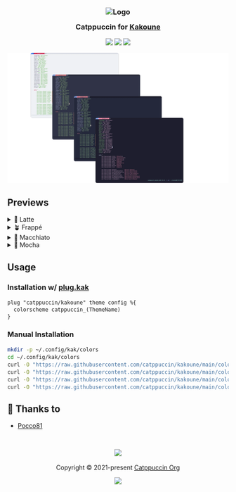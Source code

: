 <h3 align="center">
  <img src="https://raw.githubusercontent.com/catppuccin/catppuccin/main/assets/logos/exports/1544x1544_circle.png" width="100" alt="Logo"/><br/>
  <img src="https://raw.githubusercontent.com/catppuccin/catppuccin/main/assets/misc/transparent.png" height="30" width="0px"/>
  Catppuccin for <a href="https://github.com/mawww/kakoune">Kakoune</a>
  <img src="https://raw.githubusercontent.com/catppuccin/catppuccin/main/assets/misc/transparent.png" height="30" width="0px"/>
</h3>

<p align="center">
    <a href="https://github.com/catppuccin/kakoune/stargazers"><img src="https://img.shields.io/github/stars/catppuccin/kakoune?colorA=363a4f&colorB=b7bdf8&style=for-the-badge"></a>
    <a href="https://github.com/catppuccin/kakoune/issues"><img src="https://img.shields.io/github/issues/catppuccin/kakoune?colorA=363a4f&colorB=f5a97f&style=for-the-badge"></a>
    <a href="https://github.com/catppuccin/kakoune/contributors"><img src="https://img.shields.io/github/contributors/catppuccin/kakoune?colorA=363a4f&colorB=a6da95&style=for-the-badge"></a>
</p>

<p align="center">
  <img src="assets/preview.webp"/>
</p>

## Previews

<details>
<summary>🌻 Latte</summary>
<img src="assets/latte.webp"/>
</details>
<details>
<summary>🪴 Frappé</summary>
<img src="assets/frappe.webp"/>
</details>
<details>
<summary>🌺 Macchiato</summary>
<img src="assets/macchiato.webp"/>
</details>
<details>
<summary>🌿 Mocha</summary>
<img src="assets/mocha.webp"/>
</details>

## Usage

### Installation w/ [plug.kak](https://github.com/andreyorst/plug.kak)

```kak
plug "catppuccin/kakoune" theme config %{
  colorscheme catppuccin_(ThemeName)
}
```

### Manual Installation

```sh
mkdir -p ~/.config/kak/colors
cd ~/.config/kak/colors
curl -O "https://raw.githubusercontent.com/catppuccin/kakoune/main/colors/catppuccin_mocha.kak"
curl -O "https://raw.githubusercontent.com/catppuccin/kakoune/main/colors/catppuccin_macchiato.kak"
curl -O "https://raw.githubusercontent.com/catppuccin/kakoune/main/colors/catppuccin_frappe.kak"
curl -O "https://raw.githubusercontent.com/catppuccin/kakoune/main/colors/catppuccin_latte.kak"
```

## 💝 Thanks to

- [Pocco81](https://github.com/Pocco81)

&nbsp;

<p align="center"><img src="https://raw.githubusercontent.com/catppuccin/catppuccin/main/assets/footers/gray0_ctp_on_line.svg?sanitize=true" /></p>
<p align="center">Copyright &copy; 2021-present <a href="https://github.com/catppuccin" target="_blank">Catppuccin Org</a>
<p align="center"><a href="https://github.com/catppuccin/catppuccin/blob/main/LICENSE"><img src="https://img.shields.io/static/v1.svg?style=for-the-badge&label=License&message=MIT&logoColor=d9e0ee&colorA=363a4f&colorB=b7bdf8"/></a></p>
